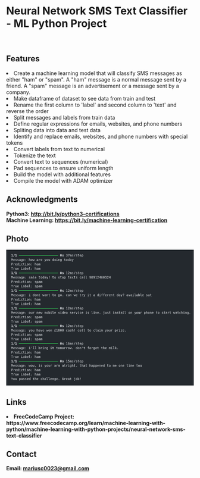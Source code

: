 <h1> Neural Network SMS Text Classifier - ML Python Project</h1>
<br>
<h2>Features</h2>
<li>Create a machine learning model that will classify SMS messages as either "ham" or "spam". A "ham" message is a normal message sent by a friend. A "spam" message is an advertisement or a message sent by a company.</li>
<li>Make dataframe of dataset to see data from train and test</li>
<li>Rename the first column to 'label' and second column to 'text' and reverse the order</li>
<li>Split messages and labels from train data</li>
<li>Define regular expressions for emails, websites, and phone numbers</li>
<li>Spliting data into data and test data</li>
<li>Identify and replace emails, websites, and phone numbers with special tokens</li>
<li>Convert labels from text to numerical</li>
<li>Tokenize the text</li>
<li>Convert text to sequences (numerical)</li>
<li>Pad sequences to ensure uniform length</li>
<li>Build the model with additional features</li>
<li>Compile the model with ADAM optimizer</li>
<h2>Acknowledgments</h2>

<b> Python3: http://bit.ly/python3-certifications <b>
<br>
<b> Machine Learning: https://bit.ly/machine-learning-certification <b>
<br>


<h2>Photo</h2>
<img src="image.png">
<br>

<h2>Links</h2>
<li>FreeCodeCamp Project: https://www.freecodecamp.org/learn/machine-learning-with-python/machine-learning-with-python-projects/neural-network-sms-text-classifier</li>
<h2>Contact</h2>

<b> Email: mariusc0023@gmail.com </b>
